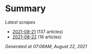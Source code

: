 # Summary
*Latest scrapes*
* [2021-08-21](https://github.com/nuuuwan/news_lk/blob/data/news_lk.2021-08-21.json) (137 articles)
* [2021-08-22](https://github.com/nuuuwan/news_lk/blob/data/news_lk.2021-08-22.json) (16 articles)

*Generated at 07:08AM, August 22, 2021*